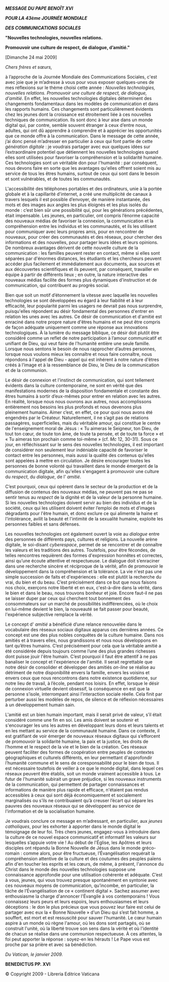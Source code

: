 ***MESSAGE DU PAPE BENOÎT XVI***

***POUR LA 43ème JOURNÉE MONDIALE***

***DES COMMUNICATIONS SOCIALES***

**"Nouvelles technologies, nouvelles relations.**

**Promouvoir une culture de respect, de dialogue, d’amitié."**

\[Dimanche 24 mai 2009\]

*Chers frères et sœurs,*

à l’approche de la Journée Mondiale des Communications Sociales, c'est avec joie que je m’adresse à vous pour vous exposer quelques-unes de mes réflexions sur le thème choisi cette année : *Nouvelles technologies, nouvelles relations. Promouvoir une culture de respect, de dialogue, d'amitié*. En effet, les nouvelles technologies digitales déterminent des changements fondamentaux dans les modèles de communication et dans les rapports humains. Ces changements sont particulièrement évidents chez les jeunes dont la croissance est étroitement liée à ces nouvelles techniques de communication. Ils sont donc à leur aise dans un monde digital qui, par contre, semble souvent étranger à ceux d’entre nous, adultes, qui ont dû apprendre à comprendre et à apprécier les opportunités que ce monde offre à la communication. Dans le message de cette année, j’ai donc pensé m’adresser en particulier à ceux qui font partie de cette *génération digitale* : je voudrais partager avec eux quelques idées sur l’extraordinaire potentiel que détiennent les nouvelles technologies quand elles sont utilisées pour favoriser la compréhension et la solidarité humaine. Ces technologies sont un véritable don pour l'humanité : par conséquent, nous devons faire en sorte que les avantages qu'elles offrent soient mis au service de tous les êtres humains, surtout de ceux qui sont dans le besoin et sont vulnérables, et de toutes les communautés.

L'accessibilité des téléphones portables et des ordinateurs, unie à la portée globale et à la capillarité d'internet, a créé une multiplicité de canaux à travers lesquels il est possible d’envoyer, de manière instantanée, des mots et des images aux angles les plus éloignés et les plus isolés du monde : c’est bien sûr une possibilité qui, pour les générations précédentes, était impensable. Les jeunes, en particulier, ont compris l’énorme capacité des nouveaux médias de favoriser la connexion, la communication et la compréhension entre les individus et les communautés, et ils les utilisent pour communiquer avec leurs propres amis, pour en rencontrer de nouveaux, pour créer des communautés et des réseaux, pour chercher des informations et des nouvelles, pour partager leurs idées et leurs opinions. De nombreux avantages dérivent de cette nouvelle culture de la communication : les familles peuvent rester en contact, même si elles sont séparées par d'énormes distances, les étudiants et les chercheurs peuvent accéder plus facilement et immédiatement aux documents, aux sources et aux découvertes scientifiques et ils peuvent, par conséquent, travailler en équipe à partir de différents lieux ; en outre, la nature interactive des nouveaux médias facilite des formes plus dynamiques d'instruction et de communication, qui contribuent au progrès social.

Bien que soit un motif d’étonnement la vitesse avec laquelle les nouvelles technologies se sont développées eu égard à leur fiabilité et à leur efficacité, leur popularité parmi les usagers ne devrait pas nous surprendre, puisqu'elles répondent au désir fondamental des personnes d'entrer en relation les unes avec les autres. Ce désir de communication et d'amitié est enraciné dans notre propre nature d'êtres humains et ne peut être compris de façon adéquate uniquement comme une réponse aux innovations technologiques. À la lumière du message biblique, ce désir doit plutôt être considéré comme un reflet de notre participation à l’amour communicatif et unifiant de Dieu, qui veut faire de l'humanité entière une seule famille. Lorsque nous sentons le besoin de nous rapprocher d’autres personnes, lorsque nous voulons mieux les connaître et nous faire connaître, nous répondons à l'appel de Dieu - appel qui est inhérent à notre nature d'êtres créés à l’image et à la ressemblance de Dieu, le Dieu de la communication et de la communion.

Le désir de connexion et l'instinct de communication, qui sont tellement évidents dans la culture contemporaine, ne sont en vérité que des manifestations modernes de la disposition fondamentale et constante des êtres humains à sortir d’eux-mêmes pour entrer en relation avec les autres. En réalité, lorsque nous nous ouvrons aux autres, nous accomplissons entièrement nos besoins les plus profonds et nous devenons plus pleinement humains. Aimer c’est, en effet, ce pour quoi nous avons été engendrés par le Créateur. Naturellement, il ne s’agit pas de relations passagères, superficielles, mais du véritable amour, qui constitue le centre de l'enseignement moral de Jésus : « Tu aimeras le Seigneur, ton Dieu, de tout ton cœur, de toute ton âme, de toute ta pensée, et de toute ta force » et « Tu aimeras ton prochain comme toi-même » (cf. *Mc* 12, 30-31). Sous ce jour, en réfléchissant sur le sens des nouvelles technologies, il est important de considérer non seulement leur indéniable capacité de favoriser le contact entre les personnes, mais aussi la qualité des contenus qu'elles sont appelées à mettre en circulation. Je désire encourager toutes les personnes de bonne volonté qui travaillent dans le monde émergent de la communication digitale, afin qu'elles s'engagent à promouvoir une culture du *respect*, du *dialogue*, de l' *amitié*.

C’est pourquoi, ceux qui opèrent dans le secteur de la production et de la diffusion de contenus des nouveaux médias, ne peuvent pas ne pas se sentir tenus au *respect* de la dignité et de la valeur de la personne humaine. Si les nouvelles technologies doivent servir au bien des individus et de la société, ceux qui les utilisent doivent éviter l’emploi de mots et d’images dégradants pour l'être humain, et donc exclure ce qui alimente la haine et l'intolérance, avilit la beauté et l'intimité de la sexualité humaine, exploite les personnes faibles et sans défenses.

Les nouvelles technologies ont également ouvert la voie au *dialogue* entre des personnes de différents pays, cultures et religions. La nouvelle arène digitale, le soi-disant *cyberespace*, permet de se rencontrer et de connaître les valeurs et les traditions des autres. Toutefois, pour être fécondes, de telles rencontres requièrent des formes d'expression honnêtes et correctes, ainsi qu’une écoute attentive et respectueuse. Le dialogue doit s’enraciner dans une recherche sincère et réciproque de la vérité, afin de promouvoir le développement dans la compréhension et la tolérance. La vie n'est pas une simple succession de faits et d'expériences : elle est plutôt la recherche du vrai, du bien et du beau. C’est précisément dans ce but que nous faisons nos choix, exerçons notre liberté et en eux, c'est-à-dire dans la vérité, dans le bien et dans le beau, nous trouvons bonheur et joie. Encore faut-il ne pas se laisser duper par ceux qui cherchent tout bonnement des consommateurs sur un marché de possibilités indifférenciées, où le choix en lui-même devient le bien, la nouveauté se fait passer pour beauté, l'expérience subjective remplace la vérité.

Le concept d' *amitié* a bénéficié d’une relance renouvelée dans le vocabulaire des réseaux sociaux digitaux apparus ces dernières années. Ce concept est une des plus nobles conquêtes de la culture humaine. Dans nos amitiés et à travers elles, nous grandissons et nous nous développons en tant qu’êtres humains. C’est précisément pour cela que la véritable amitié a été considérée depuis toujours comme l’une des plus grandes richesses dont puisse jouir l'être humain. C’est pourquoi il faut être attentif à ne pas banaliser le concept et l'expérience de l'amitié. Il serait regrettable que notre désir de consolider et développer des amitiés *on-line* se réalise au détriment de notre disponibilité envers la famille, envers les voisins et envers ceux que nous rencontrons dans notre existence quotidienne, sur notre lieu de travail, à l’école, pendant nos loisirs. En effet, lorsque le désir de connexion virtuelle devient obsessif, la conséquence en est que la personne s’isole, interrompant ainsi l’interaction sociale réelle. Cela finit par perturber aussi les modèles de repos, de silence et de réflexion nécessaires à un développement humain sain.

L'amitié est un bien humain important, mais il serait privé de valeur, s’il était considéré comme une fin en soi. Les amis doivent se soutenir et s'encourager les uns les autres en développant leurs dons et leurs talents et en les mettant au service de la communauté humaine. Dans ce contexte, il est gratifiant de voir émerger de nouveaux réseaux digitaux qui s’efforcent de promouvoir la solidarité humaine, la paix et la justice, les droits de l’homme et le respect de la vie et le bien de la création. Ces réseaux peuvent faciliter des formes de coopération entre peuples de contextes géographiques et culturels différents, en leur permettant d'approfondir l’humanité commune et le sens de coresponsabilité pour le bien de tous. Il est nécessaire toutefois de veiller à ce que le monde digital, dans lequel ces réseaux peuvent être établis, soit un monde vraiment accessible à tous. Le futur de l'humanité subirait un grave préjudice, si les nouveaux instruments de la communication, qui permettent de partager connaissances et informations de manière plus rapide et efficace, n'étaient pas rendus accessibles à ceux qui sont déjà économiquement et socialement marginalisés ou s’ils ne contribuaient qu’à creuser l’écart qui sépare les pauvres des nouveaux réseaux qui se développent au service de l'information et de la socialisation humaine.

Je voudrais conclure ce message en m’adressant, en particulier, aux *jeunes* *catholiques*, pour les exhorter à apporter dans le monde digital le témoignage de leur foi. Très chers jeunes, engagez-vous à introduire dans la culture de ce nouvel espace communicatif et informatif les valeurs sur lesquelles s’appuie votre vie ! Au début de l'Église, les Apôtres et leurs disciples ont répandu la Bonne Nouvelle de Jésus dans le monde gréco-romain : comme alors, pour être fructueuse, l’Évangélisation requérait la compréhension attentive de la culture et des coutumes des peuples païens afin d'en toucher les esprits et les cœurs, de même, à présent, l'annonce du Christ dans le monde des nouvelles technologies suppose une connaissance approfondie pour une utilisation cohérente et adéquate. C’est à vous, jeunes, qui vous trouvez presque spontanément en syntonie avec ces nouveaux moyens de communication, qu’incombe, en particulier, la tâche de l’Évangélisation de ce « continent digital ». Sachez assumer avec enthousiasme la charge d'annoncer l'Évangile à vos contemporains ! Vous connaissez leurs peurs et leurs espoirs, leurs enthousiasmes et leurs déceptions : le don le plus précieux que vous pouvez leur faire est celui de partager avec eux la « Bonne Nouvelle » d'un Dieu qui s’est fait homme, a souffert, est mort et est ressuscité pour sauver l'humanité. Le cœur humain aspire à un monde où règne l'amour, où les dons sont partagés, où se construit l'unité, où la liberté trouve son sens dans la vérité et où l'identité de chacun se réalise dans une communion respectueuse. À ces attentes, la foi peut apporter la réponse : soyez-en les hérauts ! Le Pape vous est proche par sa prière et avec sa bénédiction.

*Du Vatican, le janvier 2009.*

**BENEDICTUS PP. XVI**

© Copyright 2009 - Libreria Editrice Vaticana